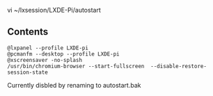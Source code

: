 
vi ~/lxsession/LXDE-Pi/autostart

## Contents

```
@lxpanel --profile LXDE-pi
@pcmanfm --desktop --profile LXDE-pi
@xscreensaver -no-splash
/usr/bin/chromium-browser --start-fullscreen  --disable-restore-session-state
```


Currently disbled by renaming to autostart.bak

